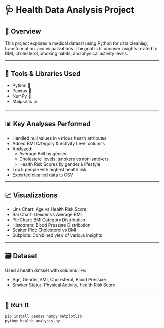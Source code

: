 # 🩺 Health Data Analysis Project

## 📌 Overview
This project explores a medical dataset using Python for data cleaning, transformation, and visualizations. The goal is to uncover insights related to BMI, cholesterol, smoking habits, and physical activity levels.

---

## 🧰 Tools & Libraries Used
- Python 🐍
- Pandas 🐼
- NumPy 🔢
- Matplotlib 📊

---

## 📊 Key Analyses Performed
- Handled null values in various health attributes
- Added BMI Category & Activity Level columns
- Analyzed:
  - Average BMI by gender
  - Cholesterol levels: smokers vs non-smokers
  - Health Risk Scores by gender & lifestyle
- Top 5 people with highest health risk
- Exported cleaned data to CSV

---

## 📈 Visualizations
- Line Chart: Age vs Health Risk Score
- Bar Chart: Gender vs Average BMI
- Pie Chart: BMI Category Distribution
- Histogram: Blood Pressure Distribution
- Scatter Plot: Cholesterol vs BMI
- Subplots: Combined view of various insights

---

## 🗃️ Dataset
Used a health dataset with columns like:
- Age, Gender, BMI, Cholesterol, Blood Pressure
- Smoker Status, Physical Activity, Health Risk Score

---

## 🚀 Run It
```bash
pip install pandas numpy matplotlib
python health_analysis.py

